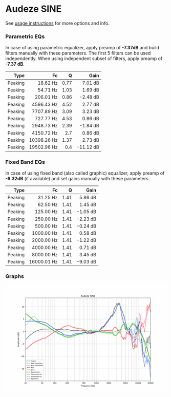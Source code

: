 # Audeze SINE
See [usage instructions](https://github.com/jaakkopasanen/AutoEq#usage) for more options and info.

### Parametric EQs
In case of using parametric equalizer, apply preamp of **-7.37dB** and build filters manually
with these parameters. The first 5 filters can be used independently.
When using independent subset of filters, apply preamp of **-7.37 dB**.

| Type    | Fc          |    Q | Gain      |
|--------:|------------:|-----:|----------:|
| Peaking | 18.62 Hz    | 0.77 | 7.01 dB   |
| Peaking | 54.71 Hz    | 1.03 | 1.69 dB   |
| Peaking | 206.01 Hz   | 0.86 | -2.48 dB  |
| Peaking | 4596.43 Hz  | 4.52 | 2.77 dB   |
| Peaking | 7707.89 Hz  | 3.09 | 3.23 dB   |
| Peaking | 727.77 Hz   | 4.53 | 0.86 dB   |
| Peaking | 2948.73 Hz  | 2.39 | -1.84 dB  |
| Peaking | 4150.72 Hz  | 2.7  | 0.86 dB   |
| Peaking | 10398.26 Hz | 1.37 | 2.73 dB   |
| Peaking | 19502.96 Hz | 0.4  | -11.12 dB |

### Fixed Band EQs
In case of using fixed band (also called graphic) equalizer, apply preamp of **-6.32dB**
(if available) and set gains manually with these parameters.

| Type    | Fc          |    Q | Gain     |
|--------:|------------:|-----:|---------:|
| Peaking | 31.25 Hz    | 1.41 | 5.86 dB  |
| Peaking | 62.50 Hz    | 1.41 | 1.45 dB  |
| Peaking | 125.00 Hz   | 1.41 | -1.05 dB |
| Peaking | 250.00 Hz   | 1.41 | -2.23 dB |
| Peaking | 500.00 Hz   | 1.41 | -0.24 dB |
| Peaking | 1000.00 Hz  | 1.41 | 0.58 dB  |
| Peaking | 2000.00 Hz  | 1.41 | -1.22 dB |
| Peaking | 4000.00 Hz  | 1.41 | 0.71 dB  |
| Peaking | 8000.00 Hz  | 1.41 | 3.45 dB  |
| Peaking | 16000.01 Hz | 1.41 | -9.03 dB |

### Graphs
![](./Audeze%20SINE.png)